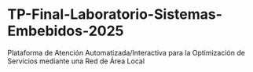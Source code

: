 # TP-Final-Laboratorio-Sistemas-Embebidos-2025
Plataforma de Atención Automatizada/Interactiva para la Optimización de Servicios mediante una Red de Área Local
